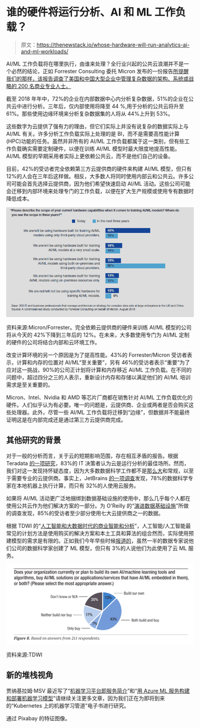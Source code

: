 # 谁的硬件将运行分析、AI 和 ML 工作负载？

> 原文：<https://thenewstack.io/whose-hardware-will-run-analytics-ai-and-ml-workloads/>

AI/ML 工作负载将在哪里执行，由谁来处理？全行业兴起的公共云浪潮并不是一个必然的结论，正如 Forrester Consulting 委托 Micron 发布的一份报告[所提醒我们的那样，该报告调查了美国和中国大型企业中管理复杂数据的架构、系统或战略的 200 名商业专业人士。](https://event.on24.com/eventRegistration/EventLobbyServlet?target=reg20.jsp&referrer=&eventid=1907807&sessionid=1&key=88F7E7A1575B07F34713B81CF42F8405&regTag=&sourcepage=register)

截至 2018 年年中，72%的企业在内部数据中心内分析复杂数据，51%的企业在公共云中进行分析。三年后，仅内部使用将降至 44 %,用于分析的公共云将升至 61%。那些使用边缘环境来分析复杂数据集的人将从 44%上升到 53%。

这些数字为云提供了强有力的理由，但它们实际上并没有说复杂的数据实际上与 AI/ML 有关。许多分析工作负载实际上处理的是 BI，而不是需要高性能计算(HPC)功能的任务。虽然并非所有的 AI/ML 工作负载都属于这一类别，但有些工作负载确实需要定制硬件，以便在训练 AI/ML 模型时最大限度地提高性能。AI/ML 模型的早期采用者实际上更依赖公共云，而不是他们自己的设备。

目前，42%的受访者完全依赖第三方云提供商的硬件来构建 AI/ML 模型，但只有 12%的人会在三年后这样做。相反，大多数人将同时使用内部云和公共云。许多公司可能会首先选择云提供商，因为他们希望快速启动 AI/ML 活动。这些公司可能会迁移到内部环境来处理专门的工作负载，以便在扩大生产规模或使用专有数据时降低成本。

![](img/2a3f768c3f8983124d3f4749ce580d1e.png)

资料来源:Micron/Forrester。完全依赖云提供商的硬件来训练 AI/ML 模型的公司将从今天的 42%下降到三年后的 12%。在未来，大多数使用专门为 AI/ML 定制的硬件的公司将结合内部和云环境工作。

改变计算环境的另一个原因是为了提高性能。43%的 Forrester/Micron 受访者表示，计算和内存的位置对 AI/ML“至关重要”，另有 46%的受访者表示“重要”为了应对这一挑战，90%的公司正计划将计算和内存移近 AI/ML 工作负载。在不同的问题中，超过四分之三的人表示，重新设计内存和存储以满足他们的 AI/ML 培训需求是至关重要的。

Micron、Intel、Nvidia 和 AMD 等芯片厂商都在销售针对 AI/ML 工作负载优化的硬件。人们似乎认为有必要。唯一的问题是，云提供商、企业或两者是否会购买这些处理器。此外，尽管一些 AI/ML 工作负载将迁移到“边缘”，但数据并不能最终证明这是在内部完成还是通过第三方云提供商完成。

## 其他研究的背景

对于一般的分析而言，关于云的短期影响范围，存在相互矛盾的报告。根据 Teradata [的一项研究](https://www.teradata.com/Resources/Executive-Briefs/The-State-of-Analytics-in-the-Cloud)，83%的 IT 决策者认为云是运行分析的最佳场所。然而，我们对这一发现持怀疑态度，因为大多数数据科学工作都不是[那么大](https://thenewstack.io/add-it-up-machine-learning-developers-dont-predict/)和常规，以至于需要专业的云提供商。事实上，JetBrains [的一项调查](https://www.jetbrains.com/research/data-science-2018/)发现，78%的数据科学专家在本地机器上执行计算，而只有 32%的人使用云服务。

如果将 AI/ML 活动更广泛地捆绑到数据基础设施的使用中，那么几乎每个人都在使用公共云作为他们解决方案的一部分。为 O'Reilly 的“[演进数据基础设施](https://www.oreilly.com/data/free/evolving-data-infrastructure.csp)”所做的调查发现，85%的受访者至少部分使用七大云提供商之一的数据。

根据 TDWI 的“[人工智能和大数据时代的商业智能和分析](https://tdwi.org/research/2018/12/adv-all-best-practices-report-bi-analytics-age-of-ai-and-big-data/asset.aspx?tc=assetpg&tc=page0&utm_source=web&utm_medium=press_release&utm_campaign=Q4BPR2018&utm_content=AIBigData)”，人工智能/人工智能最常见的计划方法是使用购买的解决方案和本土工具和算法的组合然而，实际使用预建模型的需求是有限的。正如我们今年早些时候[报道的](https://thenewstack.io/add-it-up-data-scientists-not-developers-lead-machine-learning-efforts/)，虽然一半的数据专家说他们公司的数据科学家创建了 ML 模型，但只有 3%的人说他们为此使用了云 ML 服务。

![](img/9281d15d4f4d2c735e0531e35507e403.png)

资料来源:TDWI

## 新的堆栈视角

贾纳基拉姆·MSV 最近写了“[机器学习平台即服务简介](https://thenewstack.io/an-introduction-to-the-machine-learning-platform-as-a-service/)”和“[用 Azure ML 服务构建和部署机器学习模型](https://thenewstack.io/build-and-deploy-a-machine-learning-model-with-azure-ml-service/)”请继续关注更多文章，因为我们正在为即将到来的“Kubernetes 上的机器学习管道”电子书进行研究。

通过 Pixabay 的特征图像。

<svg xmlns:xlink="http://www.w3.org/1999/xlink" viewBox="0 0 68 31" version="1.1"><title>Group</title> <desc>Created with Sketch.</desc></svg>